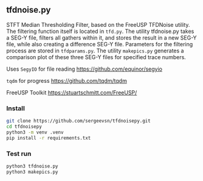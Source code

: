 ## tfdnoise.py

STFT Median Thresholding Filter, based on the FreeUSP TFDNoise utility. The filtering function itself is located in ```tfd.py```. The utility tfdnoise.py takes a SEG-Y file, filters all gathers within it, and stores the result in a new SEG-Y file, while also creating a difference SEG-Y file. Parameters for the filtering process are stored in ```tfdparams.py```. The utility ```makepics.py``` generates a comparison plot of these three SEG-Y files for specified trace numbers.

Uses ```SegyIO``` for file reading https://github.com/equinor/segyio

```tqdm``` for progress https://github.com/tqdm/tqdm

FreeUSP Toolkit https://stuartschmitt.com/FreeUSP/

### Install
```bash
git clone https://github.com/sergeevsn/tfdnoisepy.git
cd tfdnoisepy
python3 -m venv .venv
pip install -r requirements.txt
```

### Test run
```bash
python3 tfdnoise.py
python3 makepics.py
```
